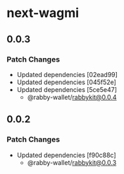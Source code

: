 # next-wagmi

## 0.0.3

### Patch Changes

- Updated dependencies [02ead99]
- Updated dependencies [045f52e]
- Updated dependencies [5ce5e47]
  - @rabby-wallet/rabbykit@0.0.4

## 0.0.2

### Patch Changes

- Updated dependencies [f90c88c]
  - @rabby-wallet/rabbykit@0.0.3
